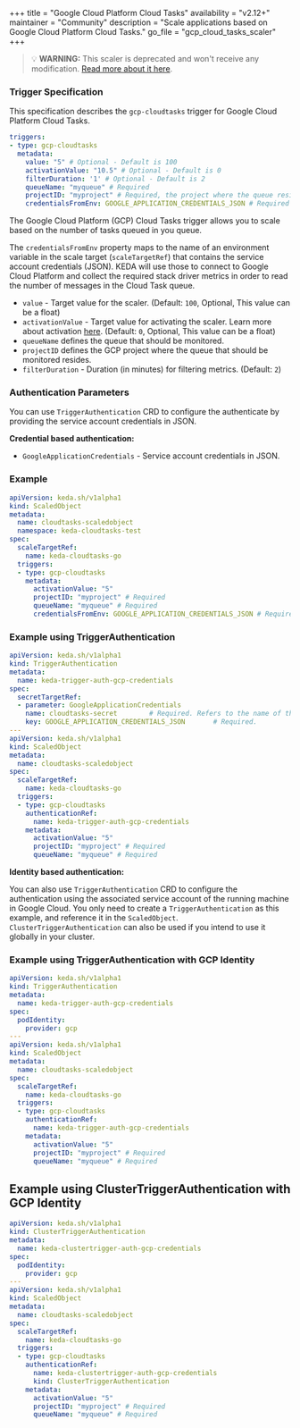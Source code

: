 +++
title = "Google Cloud Platform Cloud Tasks"
availability = "v2.12+"
maintainer = "Community"
description = "Scale applications based on Google Cloud Platform Cloud Tasks."
go_file = "gcp_cloud_tasks_scaler"
+++

> 💡 **WARNING:** This scaler is deprecated and won't receive any modification. [Read more about it here](../../../blog/2025-09-15-gcp-deprecations.md).

### Trigger Specification

This specification describes the `gcp-cloudtasks` trigger for Google Cloud Platform Cloud Tasks.

```yaml
triggers:
- type: gcp-cloudtasks
  metadata:
    value: "5" # Optional - Default is 100
    activationValue: "10.5" # Optional - Default is 0
    filterDuration: '1' # Optional - Default is 2
    queueName: "myqueue" # Required
    projectID: "myproject" # Required, the project where the queue resides
    credentialsFromEnv: GOOGLE_APPLICATION_CREDENTIALS_JSON # Required
```

The Google Cloud Platform (GCP) Cloud Tasks trigger allows you to scale based on the number of tasks queued in you queue.

The `credentialsFromEnv` property maps to the name of an environment variable in the scale target (`scaleTargetRef`) that contains the service account credentials (JSON). KEDA will use those to connect to Google Cloud Platform and collect the required stack driver metrics in order to read the number of messages in the Cloud Task queue.

- `value` - Target value for the scaler. (Default: `100`, Optional, This value can be a float)
- `activationValue` - Target value for activating the scaler. Learn more about activation [here](./../concepts/scaling-deployments.md#activating-and-scaling-thresholds). (Default: `0`, Optional, This value can be a float)
- `queueName` defines the queue that should be monitored.
- `projectID` defines the GCP project where the queue that should be monitored resides.
- `filterDuration` - Duration (in minutes) for filtering metrics. (Default: `2`)

### Authentication Parameters
You can use `TriggerAuthentication` CRD to configure the authenticate by providing the service account credentials in JSON.

**Credential based authentication:**

- `GoogleApplicationCredentials` - Service account credentials in JSON.

### Example

```yaml
apiVersion: keda.sh/v1alpha1
kind: ScaledObject
metadata:
  name: cloudtasks-scaledobject
  namespace: keda-cloudtasks-test
spec:
  scaleTargetRef:
    name: keda-cloudtasks-go
  triggers:
  - type: gcp-cloudtasks
    metadata:
      activationValue: "5"
      projectID: "myproject" # Required
      queueName: "myqueue" # Required
      credentialsFromEnv: GOOGLE_APPLICATION_CREDENTIALS_JSON # Required
```

### Example using TriggerAuthentication

```yaml
apiVersion: keda.sh/v1alpha1
kind: TriggerAuthentication
metadata:
  name: keda-trigger-auth-gcp-credentials
spec:
  secretTargetRef:
  - parameter: GoogleApplicationCredentials
    name: cloudtasks-secret        # Required. Refers to the name of the secret
    key: GOOGLE_APPLICATION_CREDENTIALS_JSON       # Required.
---
apiVersion: keda.sh/v1alpha1
kind: ScaledObject
metadata:
  name: cloudtasks-scaledobject
spec:
  scaleTargetRef:
    name: keda-cloudtasks-go
  triggers:
  - type: gcp-cloudtasks
    authenticationRef:
      name: keda-trigger-auth-gcp-credentials
    metadata:
      activationValue: "5"
      projectID: "myproject" # Required
      queueName: "myqueue" # Required
```

**Identity based authentication:**

You can also use `TriggerAuthentication` CRD to configure the authentication using the associated service account of the running machine in Google Cloud. You only need to create a `TriggerAuthentication` as this example, and reference it in the `ScaledObject`. `ClusterTriggerAuthentication` can also be used if you intend to use it globally in your cluster.

### Example using TriggerAuthentication with GCP Identity

```yaml
apiVersion: keda.sh/v1alpha1
kind: TriggerAuthentication
metadata:
  name: keda-trigger-auth-gcp-credentials
spec:
  podIdentity:
    provider: gcp
---
apiVersion: keda.sh/v1alpha1
kind: ScaledObject
metadata:
  name: cloudtasks-scaledobject
spec:
  scaleTargetRef:
    name: keda-cloudtasks-go
  triggers:
  - type: gcp-cloudtasks
    authenticationRef:
      name: keda-trigger-auth-gcp-credentials
    metadata:
      activationValue: "5"
      projectID: "myproject" # Required
      queueName: "myqueue" # Required
```

## Example using ClusterTriggerAuthentication with GCP Identity

```yaml
apiVersion: keda.sh/v1alpha1
kind: ClusterTriggerAuthentication
metadata:
  name: keda-clustertrigger-auth-gcp-credentials
spec:
  podIdentity:
    provider: gcp
---
apiVersion: keda.sh/v1alpha1
kind: ScaledObject
metadata:
  name: cloudtasks-scaledobject
spec:
  scaleTargetRef:
    name: keda-cloudtasks-go
  triggers:
  - type: gcp-cloudtasks
    authenticationRef:
      name: keda-clustertrigger-auth-gcp-credentials
      kind: ClusterTriggerAuthentication
    metadata:
      activationValue: "5"
      projectID: "myproject" # Required
      queueName: "myqueue" # Required
```
